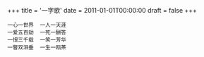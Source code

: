 +++
title = '一字歌'
date = 2011-01-01T00:00:00
draft = false
+++

```text
一心一世界  一人一天涯
一爱五百劫  一死一酬答
一恨三千载  一笑一芳华
一瞥双泪垂  一生一瓯茶
```
